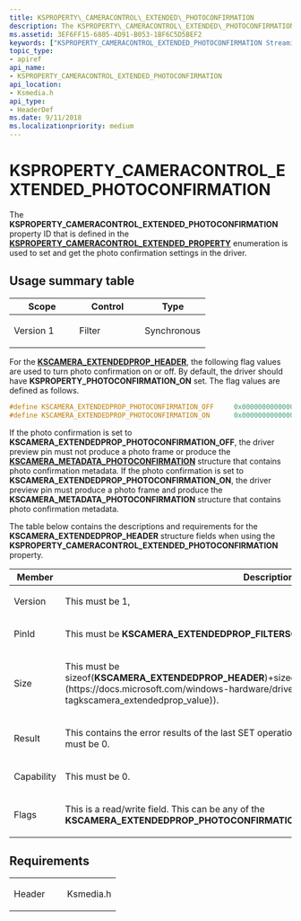 ```yaml
---
title: KSPROPERTY\_CAMERACONTROL\_EXTENDED\_PHOTOCONFIRMATION
description: The KSPROPERTY\_CAMERACONTROL\_EXTENDED\_PHOTOCONFIRMATION property ID that is defined in the KSPROPERTY\_CAMERACONTROL\_EXTENDED\_PROPERTY enumeration is used to set and get the photo confirmation settings in the driver.
ms.assetid: 3EF6FF15-6805-4D91-B053-1BF6C5D5BEF2
keywords: ["KSPROPERTY_CAMERACONTROL_EXTENDED_PHOTOCONFIRMATION Streaming Media Devices"]
topic_type:
- apiref
api_name:
- KSPROPERTY_CAMERACONTROL_EXTENDED_PHOTOCONFIRMATION
api_location:
- Ksmedia.h
api_type:
- HeaderDef
ms.date: 9/11/2018
ms.localizationpriority: medium
---
```


# KSPROPERTY\_CAMERACONTROL\_EXTENDED\_PHOTOCONFIRMATION

The **KSPROPERTY\_CAMERACONTROL\_EXTENDED\_PHOTOCONFIRMATION** property ID that is defined in the [**KSPROPERTY\_CAMERACONTROL\_EXTENDED\_PROPERTY**](https://msdn.microsoft.com/library/windows/hardware/dn917962) enumeration is used to set and get the photo confirmation settings in the driver.

## Usage summary table

<table>
<colgroup>
<col width="33%" />
<col width="33%" />
<col width="33%" />
</colgroup>
<thead>
<tr class="header">
<th>Scope</th>
<th>Control</th>
<th>Type</th>
</tr>
</thead>
<tbody>
<tr class="odd">
<td><p>Version 1</p></td>
<td><p>Filter</p></td>
<td><p>Synchronous</p></td>
</tr>
</tbody>
</table>

For the [**KSCAMERA\_EXTENDEDPROP\_HEADER**](https://docs.microsoft.com/windows-hardware/drivers/ddi/content/ksmedia/ns-ksmedia-tagkscamera_extendedprop_header), the following flag values are used to turn photo confirmation on or off. By default, the driver should have **KSPROPERTY\_PHOTOCONFIRMATION\_ON** set. The flag values are defined as follows.

```cpp
#define KSCAMERA_EXTENDEDPROP_PHOTOCONFIRMATION_OFF     0x0000000000000000 
#define KSCAMERA_EXTENDEDPROP_PHOTOCONFIRMATION_ON      0x0000000000000001
```

If the photo confirmation is set to **KSCAMERA\_EXTENDEDPROP\_PHOTOCONFIRMATION\_OFF**, the driver preview pin must not produce a photo frame or produce the [**KSCAMERA\_METADATA\_PHOTOCONFIRMATION**](https://msdn.microsoft.com/library/windows/hardware/dn925187) structure that contains photo confirmation metadata. If the photo confirmation is set to **KSCAMERA\_EXTENDEDPROP\_PHOTOCONFIRMATION\_ON**, the driver preview pin must produce a photo frame and produce the **KSCAMERA\_METADATA\_PHOTOCONFIRMATION** structure that contains photo confirmation metadata.

The table below contains the descriptions and requirements for the **KSCAMERA\_EXTENDEDPROP\_HEADER** structure fields when using the **KSPROPERTY\_CAMERACONTROL\_EXTENDED\_PHOTOCONFIRMATION** property.

<table>
<colgroup>
<col width="50%" />
<col width="50%" />
</colgroup>
<thead>
<tr class="header">
<th>Member</th>
<th>Description</th>
</tr>
</thead>
<tbody>
<tr class="odd">
<td><p>Version</p></td>
<td><p>This must be 1,</p></td>
</tr>
<tr class="even">
<td><p>PinId</p></td>
<td><p>This must be <strong>KSCAMERA_EXTENDEDPROP_FILTERSCOPE</strong> (0xFFFFFFFF),</p></td>
</tr>
<tr class="odd">
<td><p>Size</p></td>
<td><p>This must be sizeof(<strong>KSCAMERA_EXTENDEDPROP_HEADER</strong>)+sizeof([<strong>KSCAMERA_EXTENDEDPROP_VALUE</strong>](https://docs.microsoft.com/windows-hardware/drivers/ddi/content/ksmedia/ns-ksmedia-tagkscamera_extendedprop_value)).</p></td>
</tr>
<tr class="even">
<td><p>Result</p></td>
<td><p>This contains the error results of the last SET operation. If no SET operation has taken place, this must be 0.</p></td>
</tr>
<tr class="odd">
<td><p>Capability</p></td>
<td><p>This must be 0.</p></td>
</tr>
<tr class="even">
<td><p>Flags</p></td>
<td><p>This is a read/write field. This can be any of the <strong>KSCAMERA_EXTENDEDPROP_PHOTOCONFIRMATION_Xxx</strong> flags defined above.</p></td>
</tr>
</tbody>
</table>

## Requirements

<table>
<colgroup>
<col width="50%" />
<col width="50%" />
</colgroup>
<tbody>
<tr class="odd">
<td><p>Header</p></td>
<td>Ksmedia.h</td>
</tr>
</tbody>
</table>
